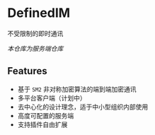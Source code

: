 # DefinedIM

不受限制的即时通讯

*本仓库为服务端仓库*

## Features
+ 基于 `SM2` 非对称加密算法的端到端加密通讯
+ 多平台客户端（计划中）
+ 去中心化的设计理念，适于中小型组织内部使用
+ 高度可配置的服务端
+ 支持插件自由扩展

